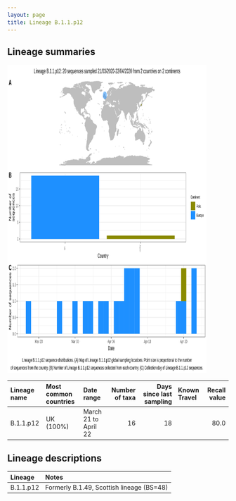 ```yaml
---
layout: page
title: Lineage B.1.1.p12
---
```




<h2> Lineage summaries</h2>

<img src="../assets/images/B.1.1.p12.svg" alt="B.1.1.p12 lineage summary figure" width="90%" height="700px" />


| Lineage name | Most common countries | Date range | Number of taxa |  Days since last sampling | Known Travel | Recall value |
|:-----|:-----|:-------|-------:|-------:|:---------|--------:|
| B.1.1.p12 | UK (100%) | March 21 to April 22 | 16 | 18 |  | 80.0 |

<h2>Lineage descriptions</h2>

| Lineage | Notes |
|:-----|:-----|
| B.1.1.p12 | Formerly B.1.49, Scottish lineage (BS=48) |


